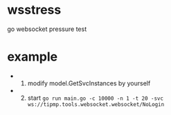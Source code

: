 # wsstress
go websocket pressure test

# example
* 1. modify model.GetSvcInstances by yourself
* 2. start
  ```go run main.go -c 10000 -n 1 -t 20 -svc ws://tipmp.tools.websocket.websocket/NoLogin```
